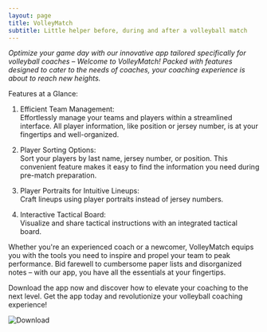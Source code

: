 ```yaml
---
layout: page
title: VolleyMatch
subtitle: Little helper before, during and after a volleyball match
---
```



*Optimize your game day with our innovative app tailored specifically for volleyball coaches – Welcome to VolleyMatch! Packed with features designed to cater to the needs of coaches, your coaching experience is about to reach new heights.*


Features at a Glance:

1. Efficient Team Management:  
Effortlessly manage your teams and players within a streamlined interface. All player information, like position or jersey number, is at your fingertips and well-organized.

2. Player Sorting Options:  
Sort your players by last name, jersey number, or position. This convenient feature makes it easy to find the information you need during pre-match preparation.

3. Player Portraits for Intuitive Lineups:  
Craft lineups using player portraits instead of jersey numbers. 

4. Interactive Tactical Board:  
Visualize and share tactical instructions with an integrated tactical board.

Whether you're an experienced coach or a newcomer, VolleyMatch equips you with the tools you need to inspire and propel your team to peak performance. Bid farewell to cumbersome paper lists and disorganized notes – with our app, you have all the essentials at your fingertips.

Download the app now and discover how to elevate your coaching to the next level. Get the app today and revolutionize your volleyball coaching experience!

![Download](../assets/img/AppStoreIcon.svg)
